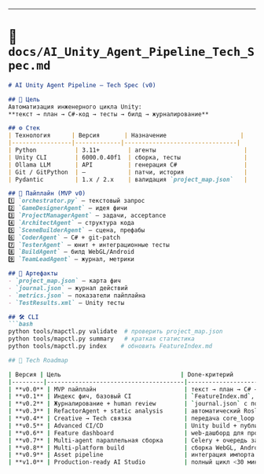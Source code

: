
---

# 📂 `docs/AI_Unity_Agent_Pipeline_Tech_Spec.md`

```markdown
# AI Unity Agent Pipeline — Tech Spec (v0)

## 🎯 Цель
Автоматизация инженерного цикла Unity:
**текст → план → C#-код → тесты → билд → журналирование**

## ⚙ Стек
| Технология      | Версия       | Назначение                     |
|-----------------|-------------|--------------------------------|
| Python           | 3.11+        | агенты                         |
| Unity CLI        | 6000.0.40f1  | сборка, тесты                  |
| Ollama LLM       | API          | генерация C#                   |
| Git / GitPython  | —            | патчи, история                 |
| Pydantic         | 1.x / 2.x    | валидация `project_map.json`   |

## 🔗 Пайплайн (MVP v0)
1️⃣ `orchestrator.py` — текстовый запрос  
2️⃣ `GameDesignerAgent` — идея фичи  
3️⃣ `ProjectManagerAgent` — задачи, acceptance  
4️⃣ `ArchitectAgent` — структура кода  
5️⃣ `SceneBuilderAgent` — сцена, префабы  
6️⃣ `CoderAgent` — C# + git-patch  
7️⃣ `TesterAgent` — юнит + интеграционные тесты  
8️⃣ `BuildAgent` — билд WebGL/Android  
9️⃣ `TeamLeadAgent` — журнал, метрики  

## 📂 Артефакты
- `project_map.json` — карта фич
- `journal.json` — журнал действий
- `metrics.json` — показатели пайплайна
- `TestResults.xml` — Unity тесты

## 🛠 CLI
```bash
python tools/mapctl.py validate  # проверить project_map.json
python tools/mapctl.py summary   # краткая статистика
python tools/mapctl.py index    # обновить FeatureIndex.md

## 🌱 Tech Roadmap

| Версия | Цель                                  | Done-критерий                                    |
|---------|---------------------------------------|--------------------------------------------------|
| **v0.0** | MVP пайплайн                         | текст → план → C# → тесты → билд                 |
| **v0.1** | Индекс фич, базовый CI               | `FeatureIndex.md`, CI билд и тесты без сбоев     |
| **v0.2** | Журналирование + human review        | `journal.json` с полными записями + review flow |
| **v0.3** | RefactorAgent + static analysis      | автоматический Roslyn + dead code detection      |
| **v0.4** | Creative → Tech связка               | передача core_loop / narrative в тех пайплайн    |
| **v0.5** | Advanced CI/CD                       | Unity build + публикация артефактов              |
| **v0.6** | Feature dashboard                    | web-дашборд для просмотра `project_map` и журналов |
| **v0.7** | Multi-agent параллельная сборка      | Celery + очередь задач для агентов               |
| **v0.8** | Multi-platform build                 | сборка WebGL, Android, iOS                       |
| **v0.9** | Asset pipeline                       | интеграция импорта ассетов / префабов            |
| **v1.0** | Production-ready AI Studio           | полный цикл <30 мин, поддержка релиз-билдов      |
